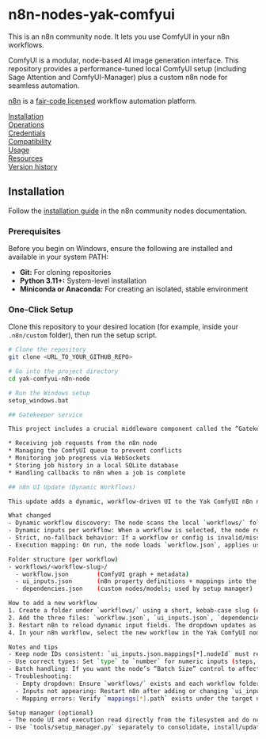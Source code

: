 # n8n-nodes-yak-comfyui

This is an n8n community node. It lets you use ComfyUI in your n8n workflows.

ComfyUI is a modular, node-based AI image generation interface. This repository provides a performance-tuned local ComfyUI setup (including Sage Attention and ComfyUI-Manager) plus a custom n8n node for seamless automation.

[n8n](https://n8n.io/) is a [fair-code licensed](https://docs.n8n.io/reference/license/) workflow automation platform.

[Installation](#installation)  
[Operations](#operations)  
[Credentials](#credentials)  
[Compatibility](#compatibility)  
[Usage](#usage)  
[Resources](#resources)  
[Version history](#version-history)  

## Installation

Follow the [installation guide](https://docs.n8n.io/integrations/community-nodes/installation/) in the n8n community nodes documentation.

### Prerequisites

Before you begin on Windows, ensure the following are installed and available in your system PATH:

* **Git:** For cloning repositories
* **Python 3.11+:** System-level installation  
* **Miniconda or Anaconda:** For creating an isolated, stable environment

### One-Click Setup

Clone this repository to your desired location (for example, inside your `.n8n/custom` folder), then run the setup script.

```bash
# Clone the repository
git clone <URL_TO_YOUR_GITHUB_REPO>

# Go into the project directory
cd yak-comfyui-n8n-node

# Run the Windows setup
setup_windows.bat

## Gatekeeper service

This project includes a crucial middleware component called the “Gatekeeper” (`gatekeeper.py`). It runs alongside ComfyUI and is responsible for:

* Receiving job requests from the n8n node
* Managing the ComfyUI queue to prevent conflicts
* Monitoring job progress via WebSockets
* Storing job history in a local SQLite database
* Handling callbacks to n8n when a job is complete

## n8n UI Update (Dynamic Workflows)

This update adds a dynamic, workflow-driven UI to the Yak ComfyUI n8n node.

What changed
- Dynamic workflow discovery: The node scans the local `workflows/` folder and populates a “Workflow” dropdown automatically.
- Dynamic inputs per workflow: When a workflow is selected, the node renders its input fields from that workflow’s `ui_inputs.json`.
- Strict, no-fallback behavior: If a workflow or config is invalid/missing, the node surfaces a clear error instead of falling back to a default.
- Execution mapping: On run, the node loads `workflow.json`, applies user inputs based on `ui_inputs.json.mappings`, and sends the composed payload to the Gatekeeper.

Folder structure (per workflow)
- workflows/<workflow-slug>/
  - workflow.json        (ComfyUI graph + metadata)
  - ui_inputs.json       (n8n property definitions + mappings into the graph)
  - dependencies.json    (custom nodes/models; used by setup manager)

How to add a new workflow
1. Create a folder under `workflows/` using a short, kebab-case slug (e.g., `basic-image-generation/`).
2. Add the three files: `workflow.json`, `ui_inputs.json`, `dependencies.json`.
3. Restart n8n to reload dynamic input fields. The dropdown updates as soon as the folder exists, but input definitions are loaded at node startup.
4. In your n8n workflow, select the new workflow in the Yak ComfyUI node and fill in the generated fields.

Notes and tips
- Keep node IDs consistent: `ui_inputs.json.mappings[*].nodeId` must reference an ID present in `workflow.json.workflow`.
- Use correct types: Set `type` to `number` for numeric inputs (steps, cfg, width, height, etc.) to avoid string coercion.
- Batch handling: If you want the node’s “Batch Size” control to affect a graph node (e.g., `EmptyLatentImage.inputs.batch_size`), include a `batchSize` mapping to that path.
- Troubleshooting:
  - Empty dropdown: Ensure `workflows/` exists and each workflow folder contains a valid `workflow.json`.
  - Inputs not appearing: Restart n8n after adding or changing `ui_inputs.json`.
  - Mapping errors: Verify `mappings[*].path` exists under the target node’s `inputs`.

Setup manager (optional)
- The node UI and execution read directly from the filesystem and do not require the setup manager.
- Use `tools/setup_manager.py` separately to consolidate, install/update/remove custom nodes and download models defined in `dependencies.json` across all workflows.